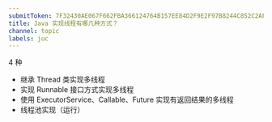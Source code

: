 ```yaml
---
submitToken: 7F32430AE067F662FBA366124764B157EE84D2F9E2F97B8244C852C2AFB02251
title: Java 实现线程有哪几种方式？
channel: topic
labels: juc
---
```


4 种

- 继承 Thread 类实现多线程
- 实现 Runnable 接口方式实现多线程
- 使用 ExecutorService、Callable、Future 实现有返回结果的多线程
- 线程池实现（运行）
